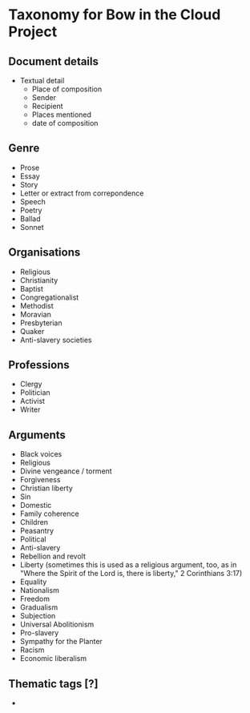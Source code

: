 # Taxonomy for Bow in the Cloud Project

## Document details

- Textual detail
  - Place of composition
  - Sender 
  - Recipient
  - Places mentioned
  - date of composition

## Genre

- Prose
 - Essay
 - Story
 - Letter or extract from correpondence
 - Speech
- Poetry
 - Ballad
 - Sonnet

## Organisations

- Religious
 - Christianity
  - Baptist
  - Congregationalist
  - Methodist
  - Moravian
  - Presbyterian
  - Quaker
- Anti-slavery societies

## Professions
- Clergy
- Politician
- Activist
- Writer

## Arguments

- Black voices
- Religious
 - Divine vengeance / torment
 - Forgiveness
 - Christian liberty
 - Sin
- Domestic
 - Family coherence
 - Children
 - Peasantry
- Political
 - Anti-slavery
  - Rebellion and revolt
  - Liberty (sometimes this is used as a religious argument, too, as in "Where the Spirit of the Lord is, there is liberty," 2 Corinthians 3:17)
  - Equality
  - Nationalism
  - Freedom
  - Gradualism
  - Subjection
  - Universal Abolitionism
 - Pro-slavery
  - Sympathy for the Planter
  - Racism
  - Economic liberalism


  ## Thematic tags [?]

  - 